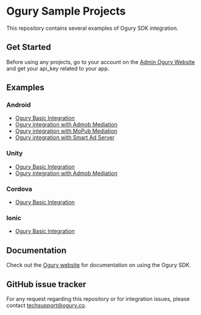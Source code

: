 # Ogury Sample Projects

This repository contains several examples of Ogury SDK integration.

## Get Started

Before using any projects, go to your account on the [Admin Ogury Website](https://admin.ogury.co) and get your api_key related to your app.

## Examples

### Android

* [Ogury Basic Integration](https://github.com/Ogury/Sample-Projects/tree/sdk_v2/Android/MyApplication)
* [Ogury integration with Admob Mediation](https://github.com/Ogury/Sample-Projects/tree/sdk_v2/Android/Admob_mediation)
* [Ogury integration with MoPub Mediation](https://github.com/Ogury/Sample-Projects/tree/sdk_v2/Android/MoPub_mediation)
* [Ogury integration with Smart Ad Server](https://github.com/Ogury/Sample-Projects/tree/sdk_v2/Android/Smart_ad_Server)

### Unity

* [Ogury Basic Integration](https://github.com/Ogury/Sample-Projects/tree/sdk_v2/Unity/UnityOgury)
* [Ogury integration with Admob Mediation](https://github.com/Ogury/Sample-Projects/tree/sdk_v2/Unity/UnityAdmobMediation)

### Cordova

* [Ogury Basic Integration](https://github.com/Ogury/Sample-Projects/tree/sdk_v2/Cordova)

### Ionic

* [Ogury Basic Integration](https://github.com/Ogury/Sample-Projects/tree/sdk_v2/Ionic)


## Documentation

Check out the [Ogury website](https://admin.ogury.co) for documentation on using the Ogury SDK.

## GitHub issue tracker

For any request regarding this repository or for integration issues, please contact techsupport@ogury.co.


